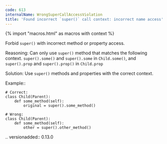 ```yaml
---
code: 613
internalName: WrongSuperCallAccessViolation
title: 'Found incorrect `super()` call context: incorrect name access'
---
```


{% import "macros.html" as macros with context %}


Forbid ``super()`` with incorrect method or property access.

Reasoning:
    Can only use ``super()`` method that matches the following context.
    ``super().some()`` and ``super().some`` in ``Child.some()``,
    and ``super().prop`` and ``super().prop()`` in ``Child.prop``

Solution:
    Use ``super()`` methods and properties with the correct context.

Example::

    # Correct:
    class Child(Parent):
        def some_method(self):
            original = super().some_method()

    # Wrong:
    class Child(Parent):
        def some_method(self):
            other = super().other_method()


.. versionadded:: 0.13.0